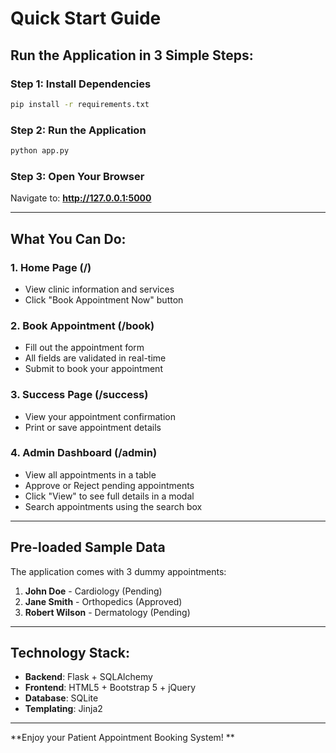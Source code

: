 #  Quick Start Guide

## Run the Application in 3 Simple Steps:

### Step 1: Install Dependencies
```bash
pip install -r requirements.txt
```

### Step 2: Run the Application
```bash
python app.py
```

### Step 3: Open Your Browser
Navigate to: **http://127.0.0.1:5000**

---

##  What You Can Do:

### 1. **Home Page** (/)
- View clinic information and services
- Click "Book Appointment Now" button

### 2. **Book Appointment** (/book)
- Fill out the appointment form
- All fields are validated in real-time
- Submit to book your appointment

### 3. **Success Page** (/success)
- View your appointment confirmation
- Print or save appointment details

### 4. **Admin Dashboard** (/admin)
- View all appointments in a table
- Approve or Reject pending appointments
- Click "View" to see full details in a modal
- Search appointments using the search box

---

##  Pre-loaded Sample Data

The application comes with 3 dummy appointments:
1. **John Doe** - Cardiology (Pending)
2. **Jane Smith** - Orthopedics (Approved)
3. **Robert Wilson** - Dermatology (Pending)

---




##  Technology Stack:

- **Backend**: Flask + SQLAlchemy
- **Frontend**: HTML5 + Bootstrap 5 + jQuery
- **Database**: SQLite
- **Templating**: Jinja2

---

**Enjoy your Patient Appointment Booking System! **
